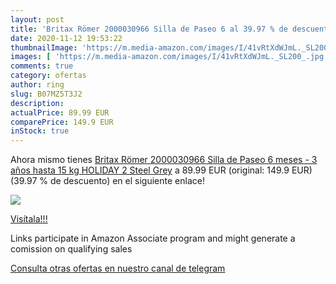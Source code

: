 ```yaml
---
layout: post
title: 'Britax Römer 2000030966 Silla de Paseo 6 al 39.97 % de descuento'
date: 2020-11-12 19:53:22
thumbnailImage: 'https://m.media-amazon.com/images/I/41vRtXdWJmL._SL200_.jpg'
images: [ 'https://m.media-amazon.com/images/I/41vRtXdWJmL._SL200_.jpg' ]
comments: true
category: ofertas
author: ring
slug: B07MZ5T3J2
description:
actualPrice: 89.99 EUR
comparePrice: 149.9 EUR
inStock: true
---
```


Ahora mismo tienes [Britax Römer 2000030966 Silla de Paseo 6 meses - 3 años  hasta 15 kg  HOLIDAY 2  Steel Grey](https://www.amazon.es/dp/B07MZ5T3J2/?tag=redken-21) a 89.99 EUR (original: 149.9 EUR) (39.97 %  de descuento) en el siguiente enlace!

[![](https://m.media-amazon.com/images/I/41vRtXdWJmL._SL200_.jpg)](https://www.amazon.es/dp/B07MZ5T3J2/?tag=redken-21)

[Visítala!!!](https://www.amazon.es/dp/B07MZ5T3J2/?tag=redken-21)

Links participate in Amazon Associate program and might generate a comission on qualifying sales

[Consulta otras ofertas en nuestro canal de telegram](https://t.me/s/ofertas25)
